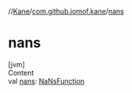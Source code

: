 //[Kane](../index.md)/[com.github.jomof.kane](index.md)/[nans](nans.md)



# nans  
[jvm]  
Content  
val [nans](nans.md): [NaNsFunction](../com.github.jomof.kane.functions/-na-ns-function/index.md)  



